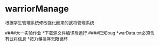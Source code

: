 # warriorManage
根据学生管理系统修改强化而来的武将管理系统

####大一实验作业
*下载源文件编译后运行
####已知bug
*warData.txt必须含有武将信息
*按力量排序无限循环

